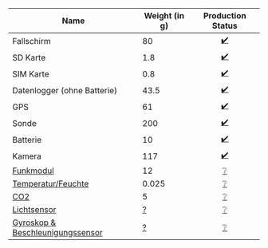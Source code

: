 | Name                                  | Weight (in g) | Production Status       |
|---------------------------------------|---------------|:------------------------:|
| Fallschirm                            | 80            | [:heavy_check_mark:][y] |
| SD Karte                              | 1.8           | [:heavy_check_mark:][y] |
| SIM Karte                             | 0.8           | [:heavy_check_mark:][y] |
| Datenlogger (ohne Batterie)           | 43.5          | [:heavy_check_mark:][y] |
| GPS                                   | 61            | [:heavy_check_mark:][y] |
| Sonde                                 | 200           | [:heavy_check_mark:][y] |
| Batterie                              | 10            | [:heavy_check_mark:][y] |
| Kamera                                | 117           | [:heavy_check_mark:][y] |
| [Funkmodul][1]                        | 12            | [:grey_question:][e]    |
| [Temperatur/Feuchte][1]               | 0.025         | [:grey_question:][e]    |
| [CO2][1]                              | 5             | [:grey_question:][e]    |
| [Lichtsensor][1]                      | [?][?]        | [:grey_question:][e]    |
| [Gyroskop & Beschleunigungssensor][1] | [?][?]        | [:grey_question:][e]    |

[1]: /../../issues/1 "Issue #1"
[?]: # "Muss gewogen werden..."

[y]: # "Wird verwendet"
[n]: # "Wird nicht verwendet"
[e]: # "Noch nicht geklärt"
